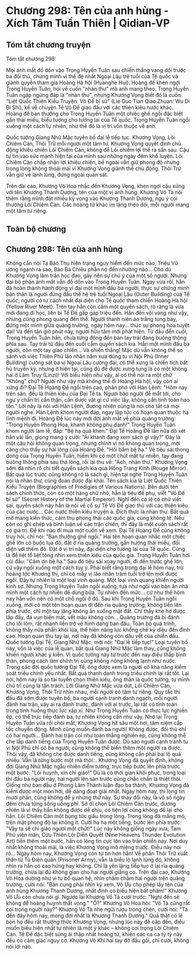 # Chương 298: Tên của anh hùng - Xích Tâm Tuần Thiên | Qidian-VP

## Tóm tắt chương truyện

Tóm tắt chương 298:

Mọi ánh mắt đổ dồn vào Trọng Huyền Tuân sau chiến thắng vang dội trước ba đối thủ, chứng minh vị thế đệ nhất Ngoại Lâu trẻ tuổi của Tề quốc và giành quyền tham gia Hoàng Hà hội (Huanghe Hui). Hoàng đế khen ngợi Trọng Huyền Tuân, hỏi về cuốn "nhàn thư" mà anh mang theo. Trọng Huyền Tuân ngập ngừng đáp là "nhàn thư", nhưng Khương Vọng biết đó là cuốn "Liệt Quốc Thiên Kiều Truyện: Võ Đế bí sử" (Lie Guo Tian Qiao Zhuan: Wu Di Bi Shi), kể về chuyện Tề Võ Đế giao đấu với các thiên kiêu nước khác. Hoàng đế ban thưởng cho Trọng Huyền Tuân một chiếc ghế ngồi đặc biệt gần thái miếu, biểu tượng cho tương lai của Tề quốc. Trọng Huyền Tuân ngồi xuống một cách tự nhiên, như thể đó là vị trí vốn thuộc về anh.

Quốc tướng Giang Nhữ Mặc tuyên bố đại lễ tiếp tục. Khương Vọng, Lôi Chiêm Càn, Thôi Trữ mỗi người một tâm tư. Khương Vọng quyết định chủ động khiêu chiến Lôi Chiêm Càn, không để Lôi chiếm lợi thế ra sân sau. Cậu tự tin vào sức mạnh hiện tại của mình sau những ngày đêm khổ luyện. Lôi Chiêm Càn chấp nhận lời khiêu chiến, bề ngoài vẫn giữ phong độ nhưng trong lòng không thoải mái vì Khương Vọng giành thế chủ động. Thôi Trữ vẫn giữ vẻ lạnh lùng, đứng ngoài quan sát.

Trên đài cao, Khương Vô Hoa nhắc đến Khương Vọng, khen ngợi cậu xứng với tên Khương Thanh Dương, tên của một vị anh hùng. Khương Vô Tà nói thêm rằng mình đặt nhiều kỳ vọng vào Khương Thanh Dương, ngụ ý coi thường Lôi Chiêm Càn. Các hoàng tử khác im lặng theo dõi, mỗi người mang một tâm tư riêng.

## Toàn bộ chương

## Chương 298: Tên của anh hùng

Không cần nói Tạ Bảo Thụ hiện trạng nguy hiểm đến mức nào, Triêu Vũ ương ngạnh ra sao, Bảo Bá Chiêu phẫn nộ đến nhường nào...
Cho dù Khương Vọng lâm trận học đao, gây nên sự chú ý của một số người.
Nhưng đại bộ phận ánh mắt vẫn đổ dồn vào Trọng Huyền Tuân.
Ngay vừa rồi, hắn đã hoàn thành hành động vĩ đại một mình đấu ba người, thực sự chứng minh bản thân là người đứng đầu thế hệ trẻ tuổi Ngoại Lâu (Outer Building) của Tề quốc, người có tư cách nhất đại diện cho Tề quốc tham chiến Hoàng Hà hội (Yellow River Meet).
Trên tay hắn còn cầm một quyển sách, rõ ràng là vừa mới đang đi học, liền bị Tề Đế gấp gáp triệu đến.
Hắn đến vội vàng như vậy, nhưng cũng phong quang đến thế.
Người thanh niên áo trắng tung bay, đứng một mình giữa quảng trường, ngày hôm nay... thực sự phong hoa tuyệt đại!
Và đến tận giờ phút này, người hữu tâm mới phát hiện.
Từ đầu đến cuối, Trọng Huyền Tuân hắn, chưa từng động đến bàn tay trái đang buông thõng phía sau.
Tay trái từ đầu đến cuối cầm quyển sách kia.
Hắn một mình đấu ba người, còn một tay giao chiến...
Và chiến thắng!
Mặc dù vẫn không thể so sánh với việc Thiên Phủ lão nhân năm xưa dùng tu vi Nội Phủ (Inner Building) cường sát ba vị Ngoại Lâu cường đại, có thể xưng là chiến tích bất hủ truyền kỳ, nhưng ở hiện tại, cũng đủ để được xưng tụng là có một không hai ở Lâm Truy (Linzi)!
Với biểu hiện như vậy, ai có thể nói ra một chữ "Không" chứ?
Người như vậy mà không thể đi Hoàng Hà hội, vậy còn ai xứng đi?
Đại Tề Hoàng Đế ngồi trên cao, phân phó với Hàn Lệnh: "Hôm nay trên sân, đều là thiên kiêu của Đại Tề ta. Ngươi bảo người để mắt tới, cho ngự y chẩn trị cẩn thận, cần dược vật gì cứ việc lấy, không cần tính toán hao tổn."
Lời này là nói với Hàn Lệnh, đương nhiên cũng là nói cho tất cả mọi người nghe.
Hàn Lệnh khom người đáp, ngay lập tức có hoạn quan thuộc hạ lĩnh mệnh đi.
Hoàng Đế lúc này mới dời ánh mắt về phía quảng trường: "Trọng Huyền Phong Hoa, khanh không phụ danh!"
Trọng Huyền Tuân khom người làm lễ, đáp: "Bệ hạ quá khen."
Đại Tề Hoàng Đế lần nữa dò xét hắn vài lần, giọng mang ý cười: "Ái khanh đang xem sách gì vậy?"
Đây là một câu hỏi không quan trọng, nhưng chính vì nó không quan trọng, mới càng cho thấy sự hài lòng của Hoàng Đế.
"Hồi bẩm bệ hạ." Vẻ tiêu sái thong dong của Trọng Huyền Tuân, hiếm khi có một chút mất tự nhiên, tay đang buông thõng phía sau thả lỏng, rồi lại thu về: "Ách, nhàn thư."
Khương Vọng sớm đã nhìn rõ chi tiết quyển sách kia qua Hồng Trang Kính (Rouge Mirror).
Bất quá lúc trước cũng không rõ là sách gì, hiện tại nghe Trọng Huyền Tuân nói là nhàn thư, cũng đoán được đại khái.
Tên sách kia là Liệt Quốc Thiên Kiều Truyện (Biographies of Prodigies of Various Nations).
Bên dưới tên sách chính thức, còn có một hàng chữ nhỏ, hẳn là tiêu đề phụ, viết "Võ Đế bí sử" (Secret History of the Martial Emperor).
Nghĩ đến có lẽ có chữ viết sai, quyển sách này hẳn là nói về cố sự Tề Võ Đế giao thủ với các thiên kiêu của các nước...
Các nước thiên kiêu truyện à.
Đích thực là nhàn thư. Bất quá mở mang kiến thức, cảm thụ phong thái các quốc gia, cũng không tệ.
Nếu còn có ghi chép và bình luận về các trận chiến, thì đây là một cuốn sách rất có giá trị.
Để khi nào đi mua một cuốn về xem.
Đại Tề Hoàng Đế cũng không truy hỏi, chỉ nói: "Ban thưởng ghế ngồi."
Hai tên hoạn quan nhấc một chiếc ghế lớn có buộc lụa đỏ, đặt ở rìa quảng trường, gần hướng thái miếu, đối diện với thềm đỏ.
Đặt ở vị trí này, đại diện cho tương lai của Tề quốc. Cũng là để liệt tổ liệt tông nhìn xem thiên kiêu của quốc gia.
Trọng Huyền Tuân hơi cúi đầu: "Cảm ơn bệ hạ."
Sau đó tiêu sái xoay người, đi đến trước ghế lớn, cứ vậy ngồi xuống một cách tùy ý.
Phải biết rằng trong đại lễ hôm nay, trừ hoàng tộc Khương thị, chỉ có mấy vị lão nhân trăm tuổi trở lên mới được ngồi.
Đây tự nhiên là một loại vinh quang.
Một loại vinh quang khiến người kinh sợ.
Nhưng Trọng Huyền Tuân ngồi xuống, tựa như ngồi vào bàn ăn nhà mình một cách tự nhiên để dùng bữa.
Tự nhiên đến mức... cứ như thể hôm nay hắn vốn nên có một chỗ ngồi ở đó.
Sau khi Trọng Huyền Tuân ngồi xuống, mới có một tên hoạn quan đi đến rìa quảng trường, không tiến lên phía trước, chỉ một tay lăng không ấn xuống mặt đất.
Chỉ thấy khe hở được lấp đầy, đá vụn biến mất, vết máu không còn...
Quảng trường đã bị đánh cho lồi lõm, rất nhanh liền trở về hình dáng ban đầu. Toàn bộ quá trình, không thấy nửa phần khói lửa, thể hiện năng lực khống chế kỳ diệu đến đỉnh cao.
Hoạn quan thu tay lại, nơi này đã không còn dấu vết của chiến đấu.
Quốc tướng Đại Tề, Giang Nhữ Mặc, mới nói: "Đại lễ tiếp tục!"
Loại tuyên bố này, vốn là việc của lễ quan, bất quá Giang Nhữ Mặc làm thay, cũng không khiến người khác ý kiến.
Vị quốc tướng này từ trước đến nay điệu thấp bình thản, phong cách làm chính trị cũng không nóng không lạnh như nước. Trong các đời quốc tướng Đại Tề, ông được xem là người có khả năng kiểm soát triều chính yếu nhất. Bất quá thanh danh trong triều chính lại rất tốt.
Lại nói, hôm nay là so tài tuyển chọn thiên kiêu, ông thân là quốc tướng, tự mình chủ trì cũng là tận trách.
Lời Giang Nhữ Mặc vừa dứt, Lôi Chiêm Càn, Khương Vọng, Thôi Trữ nhìn nhau, mỗi người có tâm tư riêng.
Quy tắc thi đấu đã sớm được tuyên bố, ba người cạnh tranh danh ngạch, mỗi người đánh hai trận, vậy ai ra đánh trước, đánh với ai trước, lại rất có tính toán trong tình huống thực lực xấp xỉ.
Như Trọng Huyền Tuân có thực lực nghiền ép, có thể trực tiếp đánh ba, tự nhiên không cần như vậy.
Nhớ lại Trọng Huyền Tuân vừa rồi chói mắt, Khương Vọng hít sâu một hơi, tâm niệm cấp tốc chuyển động.
Mình cũng muốn đánh ba người!
Không được, đối thủ chỉ có hai người...
Đánh hai trận coi như toàn thắng nghiền ép, cũng không thể che lấp danh tiếng của Trọng Huyền Tuân được. Dù sao người cạnh tranh tu vi Nội Phủ chỉ có ba người, cũng không thể biến thêm một người ra được.
Thôi vậy, đã không che được danh tiếng, cũng không cần phải bại lộ quá nhiều. Vẫn là từng bước một mà thôi...
Khương Vọng đã quyết định, không đợi Giang Nhữ Mặc ngẫu nhiên điểm tướng, trực tiếp bước lên phía trước một bước: "Lôi huynh, xin chỉ giáo!"
Dù là có thời gian khôi phục, trong loại thi đấu ba người này, hai người lên sàn trước cũng chắc chắn là thiệt thòi.
Giống như ban đầu ở Phong Lâm Thành luận đạo ba thành, Khương Vọng đã kiếm được một món hời, dễ dàng đoạt giải nhất.
Ngày hôm nay, thì lòng tin mười phần, cũng không để ý những thứ này.
Sự thay đổi này, là vô số ngày đêm chưa từng sống uổng phí.
Sở dĩ chọn Lôi Chiêm Càn trước, đương nhiên là vì thấy hắn không được dễ chịu, có tiện lợi cũng không để lại cho hắn.
Lôi Chiêm Càn một bụng tức giấu trong lòng.
Trong lòng đã mắng mỏ, trên mặt phong độ lại không ít.
Cười ha ha một tiếng, bước lên phía trước: "Vậy ta sẽ chỉ giáo ngươi một chút!"
Lúc này không giống ngày xưa, Tam Phủ viên mãn, Cửu Thiên Lôi Diễn Quyết (Nine Heavens Thunder Evolution Art) tiến thêm một bước, hắn có lòng tin cực lớn vào trận chiến này. Nơi duy nhất không thoải mái, là việc Khương Vọng mở miệng trước.
Điều này nói rõ... Ngày hôm nay, Khương Vọng còn tự tin hơn hắn!
Về phần Thôi Trữ xuất thân từ Tù Điện quân (Prisoner Army), vẫn là biểu lộ lạnh lùng đó, không nhìn ra hắn có cao hứng hay không. Chỉ là yên lặng tiếp tục ở lại rìa quảng trường, chừa lại đủ không gian cho hai người giằng co.
Trên đài cao, Khương Vô Hoa dường như vì tu bổ quan hệ, nhìn chằm chằm hai người trên quảng trường, cười nói: "Bản cung phải nhìn kỹ xem, Vô Ưu cho phép lấy tên của anh hùng Khương Thanh Dương, nhất định có biểu hiện bất phàm!"
Khương Vô Ưu còn chưa nói gì.
Ngược lại Khương Vô Tà cười trước: "Nghĩ đến sẽ không để hoàng huynh thất vọng."
"Ồ?" Khương Vô Hoa hỏi: "Vô Tà cũng rất coi trọng người này?"
Khương Vô Tà nhẹ ngửi rượu trong chén, cười nói: "Ta đến đây hôm nay, mong đợi nhất là Khương Thanh Dương."
Quả thật có lẽ bọn họ đều rất thưởng thức Khương Vọng, nhưng lúc này đề cập đến, điều muốn biểu hiện nhất tự nhiên là một ý khác – không coi trọng Lôi Chiêm Càn.
Tề Đế đặc biệt sủng ái thập nhất hoàng tử, khiến các ca ca tỷ tỷ này đều có cảm giác nguy cơ.
Khương Vô Khí hai tay đỡ đầu gối, chỉ cười, không nói lời nào.